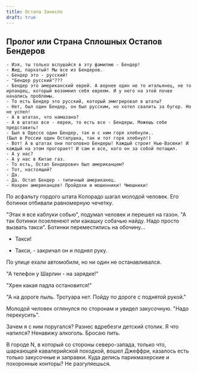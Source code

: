 ```yaml
---
title: Остапа Занесло
draft: true
---
```


## Пролог или Страна Сплошных Остапов Бендеров

```
- Изя, ты только вслушайся в эту фамилию - Бендер!
- Жид, пархатый! Мы все из Бендеров.
- Бендер это - русский!
- "Бендер русский"???
- Бендер это американский еврей. А вернее один не то итальянец, не то ирландец, который возомнил себя евреем. И у него на этой почве начались проблемы.
- То есть Бендер это русский, который эмигрировал в штаты?
- Нет, был один Бендер, он был русским, но хотел свалить за бугор. Но не успел!
- А в штатах, что намазано?
- А в штатах все - евреи, то есть все - Бендеры. Можешь себе представить! 
- Был в Одессе один Бендер, так и с ним горя хлебнули..
(Был в России один Остапушка, так и тот горя хлебнул!)
- Вот! А в штатах они поголовно Бендеры! Каждый строит Нью-Васюки! И каждый на этом прогорает! И сам и все, кого он за собой потащил.
- А у нас?
- А у нас в Китае газ. 
- То есть, Остап Бендерович был американцем?
- Тот, настоящий?
- Да.
- Да. Остап Бендер - типичный американец.
- Нахрен американцев! Пройдохи и мошенники! Чмошники!
```

По асфальту гордого штата Колорадо шагал молодой человек. Его ботинки отбивали равномерную чечетку. 

"Этак я все каблуки собью", подумал человек и перешел на газон. "А так ботинки позеленеют или какашку собачью найду. Надо просто вызвать такси". Ботинки переместились на обочину...

- Такси! 

- Такси, - закричал он и поднял руку.

По улице ехали автомобили, но ни один не останавливался.

"А телефон у Шарлин - на зарядке!" 

"Хрен какая падла остановится!"

"А на дороге пыль. Тротуара нет. Пойду по дороге с поднятой рукой."

Молодой человек оглянулся по сторонам и увидел закусочную. "Надо перекусить". 

Зачем я с ним поругался? Разнес вдребезги детский столик. Я что напился? Ненавижу алкоголь. Бросаю пить. 

В городе N, в который со стороны северо-запада, только что, шаркающей кавалерийской походкой, вошел Джеффри, казалось есть только закусочные и заправки. Куда делись парикмахерские и похоронные конторы? Не разгуляешься. 



